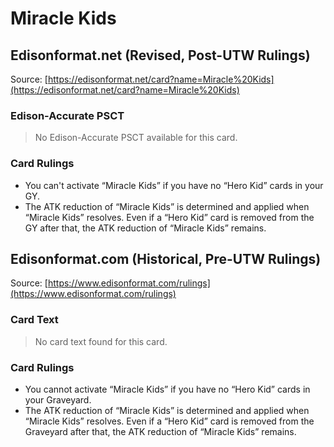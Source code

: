 # Miracle Kids

## Edisonformat.net (Revised, Post-UTW Rulings)

Source: [https://edisonformat.net/card?name=Miracle%20Kids](https://edisonformat.net/card?name=Miracle%20Kids)

### Edison-Accurate PSCT

> No Edison-Accurate PSCT available for this card.

### Card Rulings

*   You can't activate “Miracle Kids” if you have no “Hero Kid” cards in your GY.
*   The ATK reduction of “Miracle Kids” is determined and applied when “Miracle Kids” resolves. Even if a “Hero Kid” card is removed from the GY after that, the ATK reduction of “Miracle Kids” remains.


## Edisonformat.com (Historical, Pre-UTW Rulings)

Source: [https://www.edisonformat.com/rulings](https://www.edisonformat.com/rulings)

### Card Text

> No card text found for this card.

### Card Rulings

*   You cannot activate “Miracle Kids” if you have no “Hero Kid” cards in your Graveyard.
*   The ATK reduction of “Miracle Kids” is determined and applied when “Miracle Kids” resolves. Even if a “Hero Kid” card is removed from the Graveyard after that, the ATK reduction of “Miracle Kids” remains.


